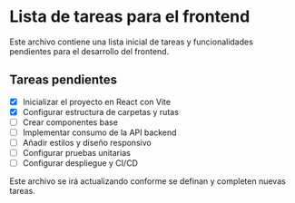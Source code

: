 # Lista de tareas para el frontend

Este archivo contiene una lista inicial de tareas y funcionalidades pendientes para el desarrollo del frontend.

## Tareas pendientes

- [x] Inicializar el proyecto en React con Vite
- [x] Configurar estructura de carpetas y rutas
- [ ] Crear componentes base
- [ ] Implementar consumo de la API backend
- [ ] Añadir estilos y diseño responsivo
- [ ] Configurar pruebas unitarias
- [ ] Configurar despliegue y CI/CD

Este archivo se irá actualizando conforme se definan y completen nuevas tareas.

